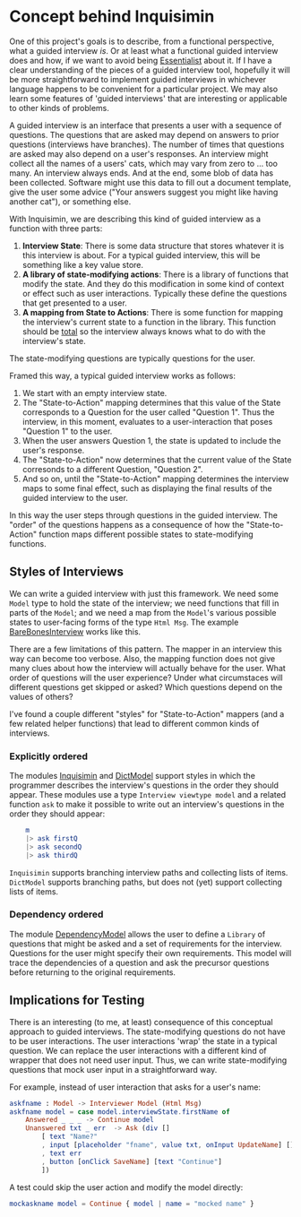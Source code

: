 # Concept behind Inquisimin

One of this project's goals is to describe, from a functional perspective, what a guided interview _is_. Or at least what a functional guided interview does and how, if we want to avoid being [Essentialist](https://en.wikipedia.org/wiki/Essentialism) about it. If I have a clear understanding of the pieces of a guided interview tool, hopefully it will be more straightforward to implement guided interviews in whichever language happens to be convenient for a particular project. We may also learn some features of 'guided interviews' that are interesting or applicable to other kinds of problems. 

A guided interview is an interface that presents a user with a sequence of questions. The questions that are asked may depend on answers to prior questions (interviews have branches). The number of times that questions are asked may also depend on a user's responses. An interview might collect all the names of a users' cats, which may vary from zero to ... too many. An interview always ends. And at the end, some blob of data has been collected. Software might use this data to fill out a document template, give the user some advice ("Your answers suggest you might like having another cat"), or something else.

With Inquisimin, we are describing this kind of guided interview as a function with three parts:
1. **Interview State**: There is some data structure that stores whatever it is this interview is about. For a typical guided interview, this will be something like a key value store.
2. **A library of state-modifying actions**: There is a library of functions that modify the state. And they do this modification in some kind of context or effect such as user interactions. Typically these define the questions that get presented to a user.
3. **A mapping from State to Actions**: There is some function for mapping the interview's current state to a function in the library. This function should be [total](https://en.wikipedia.org/wiki/Partial_function) so the interview always knows what to do with the interview's state.

The state-modifying questions are typically questions for the user. 

Framed this way, a typical guided interview works as follows:
 1. We start with an empty interview state. 
 2. The "State-to-Action" mapping determines that this value of the State corresponds to a Question for the user called "Question 1". Thus the interview, in this moment, evaluates to a user-interaction that poses "Question 1" to the user.
 3. When the user answers Question 1, the state is updated to include the user's response. 
 4. The "State-to-Action" now determines that the current value of the State corresonds to a different Question, "Question 2". 
 5. And so on, until the "State-to-Action" mapping determines the interview maps to some final effect, such as displaying the final results of the guided interview to the user.

 In this way the user steps through questions in the guided interview. The "order" of the questions happens as a consequence of how the "State-to-Action" function maps different possible states to state-modifying functions. 

## Styles of Interviews

We can write a guided interview with just this framework. We need some `Model` type to hold the state of the interview; we need functions that fill in parts of the `Model`; and we need a map from the `Model`'s various possible states to user-facing forms of the type `Html Msg`. The example [BareBonesInterview](examples/BareBones.elm) works like this.

There are a few limitations of this pattern. The mapper in an interview this way can become too verbose. Also, the mapping function does not give many clues about how the interview will actually behave for the user. What order of questions will the user experience? Under what circumstaces will different questions get skipped or asked? Which questions depend on the values of others? 

I've found a couple different "styles" for "State-to-Action" mappers (and a few related helper functions) that lead to different common kinds of interviews.

### Explicitly ordered

The modules [Inquisimin](src/Inquisimin.elm) and [DictModel](src/DictModel.elm) support styles in which the programmer describes the interview's questions in the order they should appear. These modules use a type `Interview viewtype model` and a related function `ask` to make it possible to write out an interview's questions in the order they should appear:

```elm
    m 
    |> ask firstQ
    |> ask secondQ
    |> ask thirdQ
```

`Inquisimin` supports branching interview paths and collecting lists of items. `DictModel` supports branching paths, but does not (yet) support collecting lists of items. 

### Dependency ordered

The module [DependencyModel](src/DependencyModel.elm) allows the user to define a `Library` of questions that might be asked and a set of requirements for the interview. Questions for the user might specify their own requirements. This model will trace the dependencies of a question and ask the precursor questions before returning to the original requirements. 

## Implications for Testing

There is an interesting (to me, at least) consequence of this conceptual approach to guided interviews. The state-modifying questions do not have to be user interactions. The user interactions 'wrap' the state in a typical question. We can replace the user interactions with a different kind of wrapper that does not need user input. Thus, we can write state-modifying questions that mock user input in a straightforward way. 

For example, instead of user interaction that asks for a user's name:

```elm
askfname : Model -> Interviewer Model (Html Msg)
askfname model = case model.interviewState.firstName of 
    Answered _ _ _ -> Continue model
    Unanswered txt _ err  -> Ask (div [] 
        [ text "Name?"
        , input [placeholder "fname", value txt, onInput UpdateName] [] 
        , text err
        , button [onClick SaveName] [text "Continue"]
        ])
```

A test could skip the user action and modify the model directly:

```elm
mockaskname model = Continue { model | name = "mocked name" }
```
